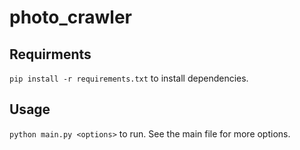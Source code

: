 # photo_crawler
## Requirments
`pip install -r requirements.txt` to install dependencies.
## Usage
`python main.py <options>` to run. 
See the main file for more options.
